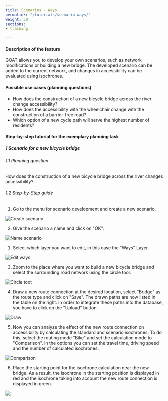 ```yaml
---
title: Scenarios - Ways
permalink: "/tutorials/scenario-ways/"
weight: 30
sections:
- training

---
```

#### Description of the feature

GOAT allows you to develop your own scenarios, such as network modifications or building a new bridge. The developed scenario can be added to the current network, and changes in accessibility can be evaluated using isochrones.

#### Possible use cases (planning questions)

* How does the construction of a new bicycle bridge across the river change accessibility?
* How does the accessibility with the wheelchair change with the construction of a barrier-free road?
* Which option of a new cycle path will serve the highest number of residents?

#### Step-by-step tutorial for the exemplary planning task

##### 1 Scenario for a new bicycle bridge

###### 1.1 Planning question

How does the construction of a new bicycle bridge across the river changes accessibility?

###### 1.2 Step-by-Step guide

1. Go to the menu for scenario development and create a new scenario.

<img src="/images/training_materials/Scenario_POIs/create_scenario.webp"  alt="Create scenario" style="max-height:150px;"/>

2. Give the scenario a name and click on "OK".

<img src="/images/new_bridge_scenario.png"  alt="Name scenario" style="max-height:200px;"/>

1. Select which layer you want to edit, in this case the "Ways" Layer.

<img src="/images/training_materials/Scenario_building/scenario_ways.webp"  alt="Edit ways" style="max-height:300px;"/>

3. Zoom to the place where you want to build a new bicycle bridge and select the surrounding road network using the circle tool.

<img src="/images/training_materials/Scenario_building/circle_scenario.webp"  alt="Circle toot" style="max-height:300px;"/>

4. Draw a new route connection at the desired location, select "Bridge" as the route type and click on "Save". The drawn paths are now listed in the table on the right. In order to integrate these paths into the database, you have to click on the "Upload" button.

<img src="/images/training_materials/Scenario_building/bridge_building.webp"  alt="Draw" style="max-height:300px;"/>

5. Now you can analyze the effect of the new route connection on accessibility by calculating the standard and scenario isochrones. To do this, select the routing mode "Bike" and set the calculation mode to "Comparison". In the options you can set the travel time, driving speed and the number of calculated isochrones.

<img src="/images/training_materials/Scenario_building/comparison.webp"  alt="Comparison" style="max-height:400px;"/>

6. Place the starting point for the isochrone calculation near the new bridge. As a result, the isochrone in the starting position is displayed in red and the isochrone taking into account the new route connection is displayed in green.

![](/images/training_materials/Scenario_building/result-isochrone.webp)
